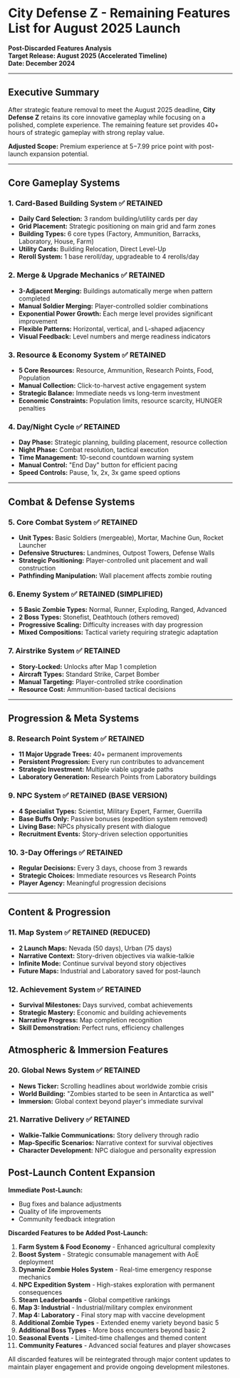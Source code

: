# City Defense Z - Remaining Features List for August 2025 Launch
**Post-Discarded Features Analysis**  
**Target Release: August 2025 (Accelerated Timeline)**  
**Date: December 2024**

---

## Executive Summary

After strategic feature removal to meet the August 2025 deadline, **City Defense Z** retains its core innovative gameplay while focusing on a polished, complete experience. The remaining feature set provides 40+ hours of strategic gameplay with strong replay value.

**Adjusted Scope:** Premium experience at $5-$7.99 price point with post-launch expansion potential.

---

## Core Gameplay Systems

### 1. **Card-Based Building System** ✅ RETAINED
- **Daily Card Selection:** 3 random building/utility cards per day
- **Grid Placement:** Strategic positioning on main grid and farm zones
- **Building Types:** 6 core types (Factory, Ammunition, Barracks, Laboratory, House, Farm)
- **Utility Cards:** Building Relocation, Direct Level-Up
- **Reroll System:** 1 base reroll/day, upgradeable to 4 rerolls/day

### 2. **Merge & Upgrade Mechanics** ✅ RETAINED
- **3-Adjacent Merging:** Buildings automatically merge when pattern completed
- **Manual Soldier Merging:** Player-controlled soldier combinations
- **Exponential Power Growth:** Each merge level provides significant improvement
- **Flexible Patterns:** Horizontal, vertical, and L-shaped adjacency
- **Visual Feedback:** Level numbers and merge readiness indicators

### 3. **Resource & Economy System** ✅ RETAINED
- **5 Core Resources:** Resource, Ammunition, Research Points, Food, Population
- **Manual Collection:** Click-to-harvest active engagement system
- **Strategic Balance:** Immediate needs vs long-term investment
- **Economic Constraints:** Population limits, resource scarcity, HUNGER penalties

### 4. **Day/Night Cycle** ✅ RETAINED
- **Day Phase:** Strategic planning, building placement, resource collection
- **Night Phase:** Combat resolution, tactical execution
- **Time Management:** 10-second countdown warning system
- **Manual Control:** "End Day" button for efficient pacing
- **Speed Controls:** Pause, 1x, 2x, 3x game speed options
---

## Combat & Defense Systems

### 5. **Core Combat System** ✅ RETAINED
- **Unit Types:** Basic Soldiers (mergeable), Mortar, Machine Gun, Rocket Launcher
- **Defensive Structures:** Landmines, Outpost Towers, Defense Walls
- **Strategic Positioning:** Player-controlled unit placement and wall construction
- **Pathfinding Manipulation:** Wall placement affects zombie routing

### 6. **Enemy System** ✅ RETAINED (SIMPLIFIED)
- **5 Basic Zombie Types:** Normal, Runner, Exploding, Ranged, Advanced
- **2 Boss Types:** Stonefist, Deathtouch (others removed)
- **Progressive Scaling:** Difficulty increases with day progression
- **Mixed Compositions:** Tactical variety requiring strategic adaptation

### 7. **Airstrike System** ✅ RETAINED
- **Story-Locked:** Unlocks after Map 1 completion
- **Aircraft Types:** Standard Strike, Carpet Bomber
- **Manual Targeting:** Player-controlled strike coordination
- **Resource Cost:** Ammunition-based tactical decisions

---

## Progression & Meta Systems

### 8. **Research Point System** ✅ RETAINED
- **11 Major Upgrade Trees:** 40+ permanent improvements
- **Persistent Progression:** Every run contributes to advancement
- **Strategic Investment:** Multiple viable upgrade paths
- **Laboratory Generation:** Research Points from Laboratory buildings

### 9. **NPC System** ✅ RETAINED (BASE VERSION)
- **4 Specialist Types:** Scientist, Military Expert, Farmer, Guerrilla
- **Base Buffs Only:** Passive bonuses (expedition system removed)
- **Living Base:** NPCs physically present with dialogue
- **Recruitment Events:** Story-driven selection opportunities

### 10. **3-Day Offerings** ✅ RETAINED
- **Regular Decisions:** Every 3 days, choose from 3 rewards
- **Strategic Choices:** Immediate resources vs Research Points
- **Player Agency:** Meaningful progression decisions

---

## Content & Progression

### 11. **Map System** ✅ RETAINED (REDUCED)
- **2 Launch Maps:** Nevada (50 days), Urban (75 days)
- **Narrative Context:** Story-driven objectives via walkie-talkie
- **Infinite Mode:** Continue survival beyond story objectives
- **Future Maps:** Industrial and Laboratory saved for post-launch

### 12. **Achievement System** ✅ RETAINED
- **Survival Milestones:** Days survived, combat achievements
- **Strategic Mastery:** Economic and building achievements
- **Narrative Progress:** Map completion recognition
- **Skill Demonstration:** Perfect runs, efficiency challenges




## Atmospheric & Immersion Features

### 20. **Global News System** ✅ RETAINED
- **News Ticker:** Scrolling headlines about worldwide zombie crisis
- **World Building:** "Zombies started to be seen in Antarctica as well"
- **Immersion:** Global context beyond player's immediate survival

### 21. **Narrative Delivery** ✅ RETAINED
- **Walkie-Talkie Communications:** Story delivery through radio
- **Map-Specific Scenarios:** Narrative context for survival objectives
- **Character Development:** NPC dialogue and personality expression


## Post-Launch Content Expansion

**Immediate Post-Launch:**
- Bug fixes and balance adjustments
- Quality of life improvements
- Community feedback integration

**Discarded Features to be Added Post-Launch:**

1. **Farm System & Food Economy** - Enhanced agricultural complexity
2. **Boost System** - Strategic consumable management with AoE deployment  
3. **Dynamic Zombie Holes System** - Real-time emergency response mechanics
4. **NPC Expedition System** - High-stakes exploration with permanent consequences
5. **Steam Leaderboards** - Global competitive rankings
6. **Map 3: Industrial** - Industrial/military complex environment
7. **Map 4: Laboratory** - Final story map with vaccine development
8. **Additional Zombie Types** - Extended enemy variety beyond basic 5
9. **Additional Boss Types** - More boss encounters beyond basic 2
10. **Seasonal Events** - Limited-time challenges and themed content
11. **Community Features** - Advanced social features and player showcases

All discarded features will be reintegrated through major content updates to maintain player engagement and provide ongoing development milestones.


